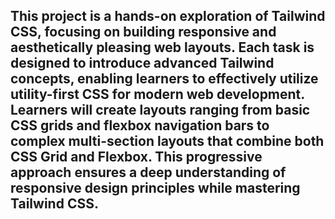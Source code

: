 ## This project is a hands-on exploration of Tailwind CSS, focusing on building responsive and aesthetically pleasing web layouts. Each task is designed to introduce advanced Tailwind concepts, enabling learners to effectively utilize utility-first CSS for modern web development. Learners will create layouts ranging from basic CSS grids and flexbox navigation bars to complex multi-section layouts that combine both CSS Grid and Flexbox. This progressive approach ensures a deep understanding of responsive design principles while mastering Tailwind CSS.
